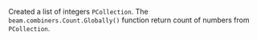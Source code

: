 Created a list of integers ```PCollection```. The ```beam.combiners.Count.Globally()``` function return count of numbers from ```PCollection```.